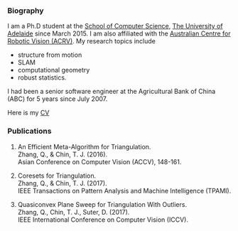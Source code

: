 
### Biography

I am a Ph.D student at the [School of Computer Science](https://cs.adelaide.edu.au/), [The University of Adelaide](https://www.adelaide.edu.au/) since March 2015. I am also affiliated with the [Australian Centre for Robotic Vision (ACRV)](https://blogs.adelaide.edu.au/acvt/). My research topics include 

* structure from motion
* SLAM
* computational geometry
* robust statistics.

I had been a senior software engineer at the Agricultural Bank of China (ABC) for 5 years since July 2007.

Here is my [CV](cv.pdf)


### Publications

1. An Efficient Meta-Algorithm for Triangulation.  
  Zhang, Q., & Chin, T. J. (2016).  
  Asian Conference on Computer Vision (ACCV), 148-161.

2. Coresets for Triangulation.  
  Zhang, Q., & Chin, T. J. (2017).  
  IEEE Transactions on Pattern Analysis and Machine Intelligence (TPAMI).

3. Quasiconvex Plane Sweep for Triangulation With Outliers.  
  Zhang, Q., Chin, T. J., Suter, D. (2017).  
  IEEE International Conference on Computer Vision (ICCV).


